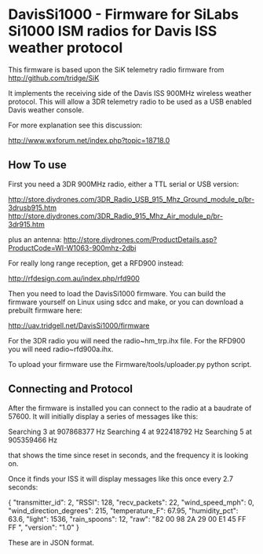 # DavisSi1000 - Firmware for SiLabs Si1000 ISM radios for Davis ISS weather protocol

This firmware is based upon the SiK telemetry radio firmware from
http://github.com/tridge/SiK

It implements the receiving side of the Davis ISS 900MHz wireless
weather protocol. This will allow a 3DR telemetry radio to be
used as a USB enabled Davis weather console.

For more explanation see this discussion:

  http://www.wxforum.net/index.php?topic=18718.0


How To use
----------

First you need a 3DR 900MHz radio, either a TTL serial or USB version:

  http://store.diydrones.com/3DR_Radio_USB_915_Mhz_Ground_module_p/br-3drusb915.htm
  http://store.diydrones.com/3DR_Radio_915_Mhz_Air_module_p/br-3dr915.htm

plus an antenna:
  http://store.diydrones.com/ProductDetails.asp?ProductCode=WI-W1063-900mhz-2dbi

For really long range reception, get a RFD900 instead:

  http://rfdesign.com.au/index.php/rfd900

Then you need to load the DavisSi1000 firmware. You can build the
firmware yourself on Linux using sdcc and make, or you can download a
prebuilt firmware here:

  http://uav.tridgell.net/DavisSi1000/firmware

For the 3DR radio you will need the radio~hm_trp.ihx file. For the
RFD900 you will need radio~rfd900a.ihx.

To upload your firmware use the Firmware/tools/uploader.py python
script.

Connecting and Protocol
-----------------------

After the firmware is installed you can connect to the radio at a
baudrate of 57600. It will initially display a series of messages like
this:

Searching 3 at 907868377 Hz
Searching 4 at 922418792 Hz
Searching 5 at 905359466 Hz

that shows the time since reset in seconds, and the frequency it is
looking on.

Once it finds your ISS it will display messages like this once every
2.7 seconds:

{ "transmitter_id": 2, "RSSI": 128, "recv_packets": 22, "wind_speed_mph": 0, "wind_direction_degrees": 215, "temperature_F": 67.95, "humidity_pct": 63.6, "light": 1536, "rain_spoons": 12, "raw": "82 00 98 2A 29 00 E1 45 FF FF ", "version": "1.0" }

These are in JSON format. 
